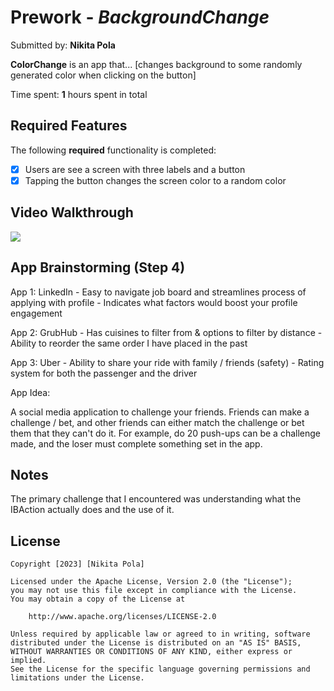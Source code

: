 # Prework - *BackgroundChange*

Submitted by: **Nikita Pola**

**ColorChange** is an app that... [changes background to some randomly generated color when clicking on the button] 

Time spent: **1** hours spent in total

## Required Features

The following **required** functionality is completed:

- [x] Users are see a screen with three labels and a button
- [x] Tapping the button changes the screen color to a random color
 
## Video Walkthrough


<div>
    <a href="https://www.loom.com/share/bd0e1828878a4cdda861d405e50cbca7">
    </a>
    <a href="https://www.loom.com/share/bd0e1828878a4cdda861d405e50cbca7">
      <img style="max-width:300px;" src="https://cdn.loom.com/sessions/thumbnails/bd0e1828878a4cdda861d405e50cbca7-with-play.gif">
    </a>
</div>


## App Brainstorming (Step 4)

App 1: LinkedIn 
    - Easy to navigate job board and streamlines process of applying with profile 
    - Indicates what factors would boost your profile engagement 

App 2: GrubHub 
    - Has cuisines to filter from & options to filter by distance
    - Ability to reorder the same order I have placed in the past 

App 3: Uber 
    - Ability to share your ride with family / friends (safety)
    - Rating system for both the passenger and the driver 

App Idea: 

A social media application to challenge your friends. Friends can make a challenge / bet, and other friends can either match the challenge or bet them that they can't do it. For example, do 20 push-ups can be a challenge made, and the loser must complete something set in the app. 

## Notes

The primary challenge that I encountered was understanding what the IBAction actually 
does and the use of it. 

## License

    Copyright [2023] [Nikita Pola]

    Licensed under the Apache License, Version 2.0 (the "License");
    you may not use this file except in compliance with the License.
    You may obtain a copy of the License at

        http://www.apache.org/licenses/LICENSE-2.0

    Unless required by applicable law or agreed to in writing, software
    distributed under the License is distributed on an "AS IS" BASIS,
    WITHOUT WARRANTIES OR CONDITIONS OF ANY KIND, either express or implied.
    See the License for the specific language governing permissions and
    limitations under the License.

